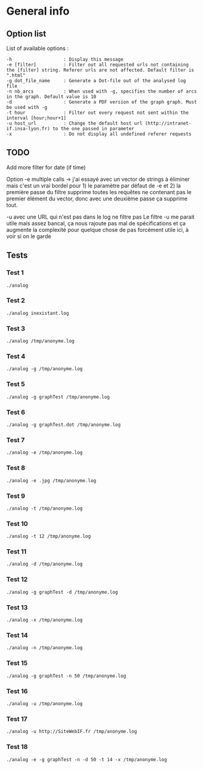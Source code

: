 # General info

## Option list

List of available options :

```
-h                   : Display this message
-e [filter]          : Filter out all requested urls not containing the [filter] string. Referer urls are not affected. Default filter is ".html"
-g dot_file_name     : Generate a Dot-file out of the analysed log file
-n nb_arcs           : When used with -g, specifies the number of arcs in the graph. Default value is 10
-d                   : Generate a PDF version of the graph graph. Must be used with -g
-t hour              : Filter out every request not sent within the interval [hour;hour+1]
-u host_url          : Change the default host url (http://intranet-if.insa-lyon.fr) to the one passed in parameter
-x                   : Do not display all undefined referer requests
```

## TODO

Add more filter for date (if time)  

Option -e multiple calls -> j'ai essayé avec un vector de strings à éliminer mais c'est un vrai bordel pour 1) le paramètre par défaut de -e  et 2) la première passe du filtre supprime toutes les requêtes ne contenant pas le premier élément du vector, donc avec une deuxième passe ça supprime tout.  

 -u avec une URL qui n'est pas dans le log ne filtre pas
Le filtre -u me parait utile mais assez bancal, ça nous rajoute pas mal de spécifications et ça augmente la complexité pour quelque chose de pas forcément utile ici, à voir si on le garde

## Tests

### Test 1

```
./analog
```

### Test 2

```
./analog inexistant.log
```

### Test 3

```
./analog /tmp/anonyme.log
```

### Test 4

```
./analog -g /tmp/anonyme.log
```

### Test 5

```
./analog -g graphTest /tmp/anonyme.log
```

### Test 6

```
./analog -g graphTest.dot /tmp/anonyme.log
```

### Test 7

```
./analog -e /tmp/anonyme.log
```

### Test 8

```
./analog -e .jpg /tmp/anonyme.log
```

### Test 9

```
./analog -t /tmp/anonyme.log
```

### Test 10

```
./analog -t 12 /tmp/anonyme.log
```

### Test 11

```
./analog -d /tmp/anonyme.log
```

### Test 12

```
./analog -g graphTest -d /tmp/anonyme.log
```

### Test 13

```
./analog -x /tmp/anonyme.log
```

### Test 14

```
./analog -n /tmp/anonyme.log
```

### Test 15

```
./analog -g graphTest -n 50 /tmp/anonyme.log
```

### Test 16

```
./analog -u /tmp/anonyme.log
```

### Test 17

```
./analog -u http://SiteWebIF.fr /tmp/anonyme.log
```

### Test 18

```
./analog -e -g graphTest -n -d 50 -t 14 -x /tmp/anonyme.log
```


